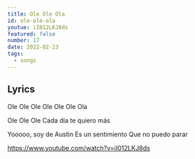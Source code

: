 ```yaml
---
title: Ole Ole Ola
id: ole-ole-ola
youtue: iI012LKJ8ds
featured: false
number: 17
date: 2022-02-23
tags:
  - songs
---
```


## Lyrics

Ole Ole Ole
Ole Ole Ole Ola

Ole Ole Ole
Cada día te quiero más

Yooooo, soy de Austin
Es un sentimiento
Que no puedo parar

https://www.youtube.com/watch?v=iI012LKJ8ds

